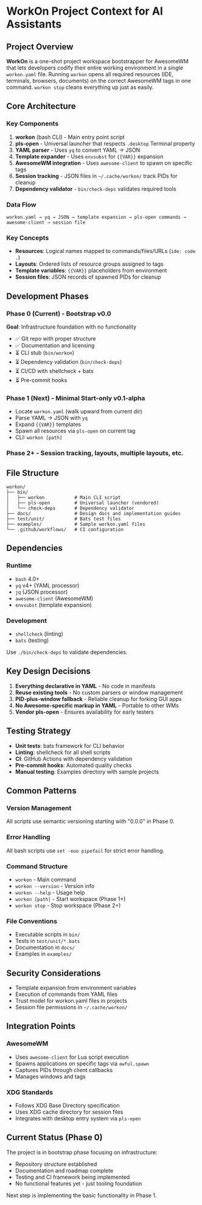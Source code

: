 # WorkOn Project Context for AI Assistants

## Project Overview

**WorkOn** is a one-shot project workspace bootstrapper for AwesomeWM that lets developers codify their entire working environment in a single `workon.yaml` file. Running `workon` opens all required resources (IDE, terminals, browsers, documents) on the correct AwesomeWM tags in one command. `workon stop` cleans everything up just as easily.

## Core Architecture

### Key Components
1. **workon** (bash CLI) - Main entry point script
2. **pls-open** - Universal launcher that respects `.desktop` Terminal property
3. **YAML parser** - Uses `yq` to convert YAML → JSON
4. **Template expander** - Uses `envsubst` for `{{VAR}}` expansion
5. **AwesomeWM integration** - Uses `awesome-client` to spawn on specific tags
6. **Session tracking** - JSON files in `~/.cache/workon/` track PIDs for cleanup
7. **Dependency validator** - `bin/check-deps` validates required tools

### Data Flow
```
workon.yaml → yq → JSON → template expansion → pls-open commands → awesome-client → session file
```

### Key Concepts
- **Resources**: Logical names mapped to commands/files/URLs (`ide: code .`)
- **Layouts**: Ordered lists of resource groups assigned to tags
- **Template variables**: `{{VAR}}` placeholders from environment
- **Session files**: JSON records of spawned PIDs for cleanup

## Development Phases

### Phase 0 (Current) - Bootstrap v0.0
**Goal**: Infrastructure foundation with no functionality
- ✅ Git repo with proper structure
- ✅ Documentation and licensing
- ⏳ CLI stub (`bin/workon`)
- ⏳ Dependency validation (`bin/check-deps`)
- ⏳ CI/CD with shellcheck + bats
- ⏳ Pre-commit hooks

### Phase 1 (Next) - Minimal Start-only v0.1-alpha
- Locate `workon.yaml` (walk upward from current dir)
- Parse YAML → JSON with `yq`
- Expand `{{VAR}}` templates
- Spawn all resources via `pls-open` on current tag
- CLI: `workon [path]`

### Phase 2+ - Session tracking, layouts, multiple layouts, etc.

## File Structure
```
workon/
├── bin/
│   ├── workon           # Main CLI script
│   ├── pls-open         # Universal launcher (vendored)
│   └── check-deps       # Dependency validator
├── docs/                # Design docs and implementation guides
├── test/unit/           # Bats test files
├── examples/            # Sample workon.yaml files
└── .github/workflows/   # CI configuration
```

## Dependencies

### Runtime
- `bash` 4.0+
- `yq` v4+ (YAML processor)
- `jq` (JSON processor)
- `awesome-client` (AwesomeWM)
- `envsubst` (template expansion)

### Development
- `shellcheck` (linting)
- `bats` (testing)

Use `./bin/check-deps` to validate dependencies.

## Key Design Decisions

1. **Everything declarative in YAML** - No code in manifests
2. **Reuse existing tools** - No custom parsers or window management
3. **PID-plus-window fallback** - Reliable cleanup for forking GUI apps
4. **No Awesome-specific markup in YAML** - Portable to other WMs
5. **Vendor pls-open** - Ensures availability for early testers

## Testing Strategy

- **Unit tests**: bats framework for CLI behavior
- **Linting**: shellcheck for all shell scripts
- **CI**: GitHub Actions with dependency validation
- **Pre-commit hooks**: Automated quality checks
- **Manual testing**: Examples directory with sample projects

## Common Patterns

### Version Management
All scripts use semantic versioning starting with "0.0.0" in Phase 0.

### Error Handling
All bash scripts use `set -euo pipefail` for strict error handling.

### Command Structure
- `workon` - Main command
- `workon --version` - Version info
- `workon --help` - Usage help
- `workon [path]` - Start workspace (Phase 1+)
- `workon stop` - Stop workspace (Phase 2+)

### File Conventions
- Executable scripts in `bin/`
- Tests in `test/unit/*.bats`
- Documentation in `docs/`
- Examples in `examples/`

## Security Considerations

- Template expansion from environment variables
- Execution of commands from YAML files
- Trust model for workon.yaml files in projects
- Session file permissions in `~/.cache/workon/`

## Integration Points

### AwesomeWM
- Uses `awesome-client` for Lua script execution
- Spawns applications on specific tags via `awful.spawn`
- Captures PIDs through client callbacks
- Manages windows and tags

### XDG Standards
- Follows XDG Base Directory specification
- Uses XDG cache directory for session files
- Integrates with desktop entry system via `pls-open`

## Current Status (Phase 0)

The project is in bootstrap phase focusing on infrastructure:
- Repository structure established
- Documentation and roadmap complete
- Testing and CI framework being implemented
- No functional features yet - just tooling foundation

Next step is implementing the basic functionality in Phase 1.